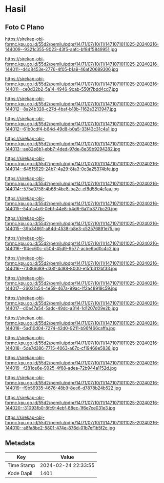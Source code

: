# Hasil

## Foto C Plano

https://sirekap-obj-formc.kpu.go.id/55d2/pemilu/pdpr/14/71/07/10/11/1471071011025-20240216-144009--9321c355-9023-43f5-aafc-bf84f5849951.jpg

https://sirekap-obj-formc.kpu.go.id/55d2/pemilu/pdpr/14/71/07/10/11/1471071011025-20240216-144011--d4d8453e-2776-4f05-b1a9-46af20689306.jpg

https://sirekap-obj-formc.kpu.go.id/55d2/pemilu/pdpr/14/71/07/10/11/1471071011025-20240216-144011--ce0d32b2-5a14-4946-9cab-550f7bdd4cd7.jpg

https://sirekap-obj-formc.kpu.go.id/55d2/pemilu/pdpr/14/71/07/10/11/1471071011025-20240216-144012--8a24b328-c27d-4baf-b18b-1162a3213947.jpg

https://sirekap-obj-formc.kpu.go.id/55d2/pemilu/pdpr/14/71/07/10/11/1471071011025-20240216-144012--61b0cdf4-b64d-49d8-b0a5-33f43c31c4a1.jpg

https://sirekap-obj-formc.kpu.go.id/55d2/pemilu/pdpr/14/71/07/10/11/1471071011025-20240216-144013--ae82e8b1-ebb7-4ded-97de-8e39b9294282.jpg

https://sirekap-obj-formc.kpu.go.id/55d2/pemilu/pdpr/14/71/07/10/11/1471071011025-20240216-144014--64515929-24b7-4a29-8fa3-0c3a25374bfe.jpg

https://sirekap-obj-formc.kpu.go.id/55d2/pemilu/pdpr/14/71/07/10/11/1471071011025-20240216-144014--575a0758-4b68-4bc8-ba2c-ef8d58e4c1aa.jpg

https://sirekap-obj-formc.kpu.go.id/55d2/pemilu/pdpr/14/71/07/10/11/1471071011025-20240216-144015--54a1c4c6-0ebf-44e8-b4d6-6a11b377bc20.jpg

https://sirekap-obj-formc.kpu.go.id/55d2/pemilu/pdpr/14/71/07/10/11/1471071011025-20240216-144015--39b34661-a84d-4538-b8e3-c52576891e75.jpg

https://sirekap-obj-formc.kpu.go.id/55d2/pemilu/pdpr/14/71/07/10/11/1471071011025-20240216-144016--1f4ec60c-c504-45d9-9577-acbe6bd0c4c2.jpg

https://sirekap-obj-formc.kpu.go.id/55d2/pemilu/pdpr/14/71/07/10/11/1471071011025-20240216-144016--73386689-d38f-4d88-8000-e15fb312bf33.jpg

https://sirekap-obj-formc.kpu.go.id/55d2/pemilu/pdpr/14/71/07/10/11/1471071011025-20240216-144017--26021b54-4e59-467a-99ac-1f2a48919c59.jpg

https://sirekap-obj-formc.kpu.go.id/55d2/pemilu/pdpr/14/71/07/10/11/1471071011025-20240216-144017--d0a47a54-5adc-49dc-a314-1d1207d09e2b.jpg

https://sirekap-obj-formc.kpu.go.id/55d2/pemilu/pdpr/14/71/07/10/11/1471071011025-20240216-144018--5ad10d04-7274-42d0-9211-b96f466caffa.jpg

https://sirekap-obj-formc.kpu.go.id/55d2/pemilu/pdpr/14/71/07/10/11/1471071011025-20240216-144018--5de7d386-7715-4063-a67c-cf19468e5838.jpg

https://sirekap-obj-formc.kpu.go.id/55d2/pemilu/pdpr/14/71/07/10/11/1471071011025-20240216-144019--f281ce6e-9925-4f68-adea-72b944a1152d.jpg

https://sirekap-obj-formc.kpu.go.id/55d2/pemilu/pdpr/14/71/07/10/11/1471071011025-20240216-144019--f9b59935-4676-48b9-8ee6-d7878b24b522.jpg

https://sirekap-obj-formc.kpu.go.id/55d2/pemilu/pdpr/14/71/07/10/11/1471071011025-20240216-144020--31093fb0-8fc9-4ebf-88ec-1f6e7ce031e3.jpg

https://sirekap-obj-formc.kpu.go.id/55d2/pemilu/pdpr/14/71/07/10/11/1471071011025-20240216-144010--a8fa8bc2-5801-474e-876d-01b7ef1b5f2c.jpg


## Metadata

| Key        | Value               |
| ---------- | ------------------- |
| Time Stamp | 2024-02-24 22:33:55 |
| Kode Dapil | 1401                |



